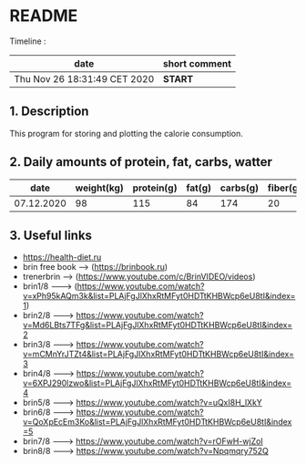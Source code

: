 #  **README**

   Timeline :

|            date                |         short comment                               | 
| -------------------------------|-----------------------------------------------------|
|  Thu Nov 26 18:31:49 CET 2020  |        **START**                                    |


## 1. Description

   This program for storing and plotting the calorie consumption.

## 2. Daily amounts of protein, fat, carbs, watter
   |     date     | weight(kg) | protein(g) | fat(g) | carbs(g) | fiber(g) | water(l) |
   | -------------|------------|------------|--------|----------|----------|----------|
   |  07.12.2020  |     98     |     115    |   84   |   174    |    20    |   1.8    |

## 3. Useful links
   * https://health-diet.ru
   * brin free book --> (https://brinbook.ru)
   * trenerbrin --> (https://www.youtube.com/c/BrinVIDEO/videos)
   * brin1/8 ---> (https://www.youtube.com/watch?v=xPh95kAQm3k&list=PLAjFgJlXhxRtMFyt0HDTtKHBWcp6eU8tI&index=1)
   * brin2/8 ---> https://www.youtube.com/watch?v=Md6LBts7TFg&list=PLAjFgJlXhxRtMFyt0HDTtKHBWcp6eU8tI&index=2
   * brin3/8 ---> https://www.youtube.com/watch?v=mCMnYrJTZt4&list=PLAjFgJlXhxRtMFyt0HDTtKHBWcp6eU8tI&index=3
   * brin4/8 ---> https://www.youtube.com/watch?v=6XPJ290lzwo&list=PLAjFgJlXhxRtMFyt0HDTtKHBWcp6eU8tI&index=4
   * brin5/8 ---> https://www.youtube.com/watch?v=uQxI8H_lXkY
   * brin6/8 ---> https://www.youtube.com/watch?v=QoXpEcEm3Ko&list=PLAjFgJlXhxRtMFyt0HDTtKHBWcp6eU8tI&index=5
   * brin7/8 ---> https://www.youtube.com/watch?v=rOFwH-wjZoI
   * brin8/8 ---> https://www.youtube.com/watch?v=Npqmqry752Q
